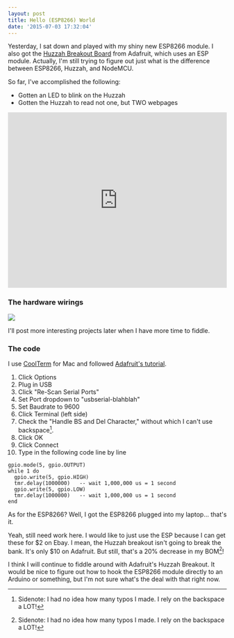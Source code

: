 ```yaml
---
layout: post
title: Hello (ESP8266) World
date: '2015-07-03 17:32:04'
---
```


Yesterday, I sat down and played with my shiny new ESP8266 module. I also got the [Huzzah Breakout Board](http://adafruit.com/products/2471) from Adafruit, which uses an ESP module. Actually, I'm still trying to figure out just what is the difference between ESP8266, Huzzah, and NodeMCU.

So far, I've accomplished the following:

* Gotten an LED to blink on the Huzzah
* Gotten the Huzzah to read not one, but TWO webpages

<iframe class="imgur-embed" width="100%" height="404" frameborder="0" src="http://i.imgur.com/RPGykw3.gifv#embed"></iframe> 

### The hardware wirings
![](/content/images/2015/07/huzzahblink.jpg)

I'll post more interesting projects later when I have more time to fiddle.

### The code

I use [CoolTerm](http://freeware.the-meiers.org/) for Mac and followed [Adafruit's tutorial](https://learn.adafruit.com/adafruit-huzzah-esp8266-breakout).

1. Click Options
1. Plug in USB
1. Click "Re-Scan Serial Ports"
1. Set Port dropdown to "usbserial-blahblah"
1. Set Baudrate to 9600
1. Click Terminal (left side)
1. Check the "Handle BS and Del Character," without which I can't use backspace[^n].
1. Click OK
1. Click Connect 
1. Type in the following code line by line

```
gpio.mode(5, gpio.OUTPUT)
while 1 do
  gpio.write(5, gpio.HIGH)
  tmr.delay(1000000)   -- wait 1,000,000 us = 1 second
  gpio.write(5, gpio.LOW)
  tmr.delay(1000000)   -- wait 1,000,000 us = 1 second
end
```

As for the ESP8266? Well, I got the ESP8266 plugged into my laptop... that's it.

Yeah, still need work here. I would like to just use the ESP because I can get these for $2 on Ebay. I mean, the Huzzah breakout isn't going to break the bank. It's only $10 on Adafruit. But still, that's a 20% decrease in my BOM[^n]!

I think I will continue to fiddle around with Adafruit's Huzzah Breakout. It would be nice to figure out how to hook the ESP8266 module directly to an Arduino or something, but I'm not sure what's the deal with that right now. 

[^n]: Sidenote: I had no idea how many typos I made. I rely on the backspace a LOT!
[^n]: bill of materials = BOM